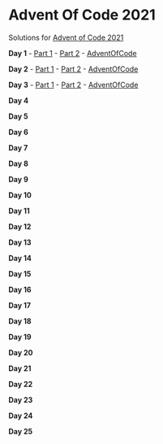 # Advent Of Code 2021
Solutions for [Advent of Code 2021](https://adventofcode.com/2021/)

**Day 1**  - [Part 1](Day_1/Part_1/) - [Part 2](Day_1/Part_2/) - [AdventOfCode](https://adventofcode.com/2021/day/1)

**Day 2**  - [Part 1](Day_2/Part_1/) - [Part 2](Day_2/Part_2/) - [AdventOfCode](https://adventofcode.com/2021/day/2)

**Day 3**  - [Part 1](Day_3/Part_1/) - [Part 2](Day_3/Part_2/) - [AdventOfCode](https://adventofcode.com/2021/day/3)

**Day 4**  <!-- - [Part 1](Day_4/Part_1/) - [Part 2](Day_4/Part_2/) - [AdventOfCode](https://adventofcode.com/2021/day/4) -->

**Day 5**  <!-- - [Part 1](Day_5/Part_1/) - [Part 2](Day_5/Part_2/) - [AdventOfCode](https://adventofcode.com/2021/day/5) -->

**Day 6**  <!-- - [Part 1](Day_6/Part_1/) - [Part 2](Day_6/Part_2/) - [AdventOfCode](https://adventofcode.com/2021/day/6) -->

**Day 7**  <!-- - [Part 1](Day_7/Part_1/) - [Part 2](Day_7/Part_2/) - [AdventOfCode](https://adventofcode.com/2021/day/7) -->

**Day 8**  <!-- - [Part 1](Day_8/Part_1/) - [Part 2](Day_8/Part_2/) - [AdventOfCode](https://adventofcode.com/2021/day/8) -->

**Day 9**  <!-- - [Part 1](Day_9/Part_1/) - [Part 2](Day_9/Part_2/) - [AdventOfCode](https://adventofcode.com/2021/day/9) -->

**Day 10**  <!-- - [Part 1](Day_10/Part_1/) - [Part 2](Day_10/Part_2/) - [AdventOfCode](https://adventofcode.com/2021/day/10) -->

**Day 11**  <!-- - [Part 1](Day_11/Part_1/) - [Part 2](Day_11/Part_2/) - [AdventOfCode](https://adventofcode.com/2021/day/11) -->

**Day 12**  <!-- - [Part 1](Day_12/Part_1/) - [Part 2](Day_12/Part_2/) - [AdventOfCode](https://adventofcode.com/2021/day/12) -->

**Day 13**  <!-- - [Part 1](Day_13/Part_1/) - [Part 2](Day_13/Part_2/) - [AdventOfCode](https://adventofcode.com/2021/day/13) -->

**Day 14**  <!-- - [Part 1](Day_14/Part_1/) - [Part 2](Day_14/Part_2/) - [AdventOfCode](https://adventofcode.com/2021/day/14) -->

**Day 15**  <!-- - [Part 1](Day_15/Part_1/) - [Part 2](Day_15/Part_2/) - [AdventOfCode](https://adventofcode.com/2021/day/15) -->

**Day 16**  <!-- - [Part 1](Day_16/Part_1/) - [Part 2](Day_16/Part_2/) - [AdventOfCode](https://adventofcode.com/2021/day/16) -->

**Day 17**  <!-- - [Part 1](Day_17/Part_1/) - [Part 2](Day_17/Part_2/) - [AdventOfCode](https://adventofcode.com/2021/day/17) -->

**Day 18**  <!-- - [Part 1](Day_18/Part_1/) - [Part 2](Day_18/Part_2/) - [AdventOfCode](https://adventofcode.com/2021/day/18) -->

**Day 19**  <!-- - [Part 1](Day_19/Part_1/) - [Part 2](Day_19/Part_2/) - [AdventOfCode](https://adventofcode.com/2021/day/19) -->

**Day 20**  <!-- - [Part 1](Day_20/Part_1/) - [Part 2](Day_20/Part_2/) - [AdventOfCode](https://adventofcode.com/2021/day/20) -->

**Day 21**  <!-- - [Part 1](Day_21/Part_1/) - [Part 2](Day_21/Part_2/) - [AdventOfCode](https://adventofcode.com/2021/day/21) -->

**Day 22**  <!-- - [Part 1](Day_22/Part_1/) - [Part 2](Day_22/Part_2/) - [AdventOfCode](https://adventofcode.com/2021/day/22) -->

**Day 23**  <!-- - [Part 1](Day_23/Part_1/) - [Part 2](Day_23/Part_2/) - [AdventOfCode](https://adventofcode.com/2021/day/23) -->

**Day 24**  <!-- - [Part 1](Day_24/Part_1/) - [Part 2](Day_24/Part_2/) - [AdventOfCode](https://adventofcode.com/2021/day/24) -->

**Day 25**  <!-- - [Part 1](Day_25/Part_1/) - [Part 2](Day_25/Part_2/) - [AdventOfCode](https://adventofcode.com/2021/day/25) -->
